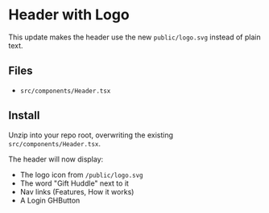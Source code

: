 # Header with Logo

This update makes the header use the new `public/logo.svg` instead of plain text.

## Files
- `src/components/Header.tsx`

## Install
Unzip into your repo root, overwriting the existing `src/components/Header.tsx`.

The header will now display:
- The logo icon from `/public/logo.svg`
- The word "Gift Huddle" next to it
- Nav links (Features, How it works)
- A Login GHButton

